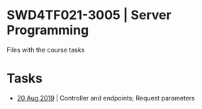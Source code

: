 # SWD4TF021-3005 | Server Programming
Files with the course tasks

# Tasks
* [20 Aug 2019](https://github.com/oogl/0007_hh_server_programming/tree/master/demo) | Controller and endpoints; Request parameters

